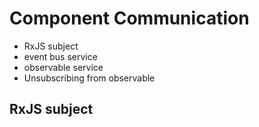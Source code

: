 # Component Communication

- RxJS subject
- event bus service
- observable service
- Unsubscribing from observable

## RxJS subject
